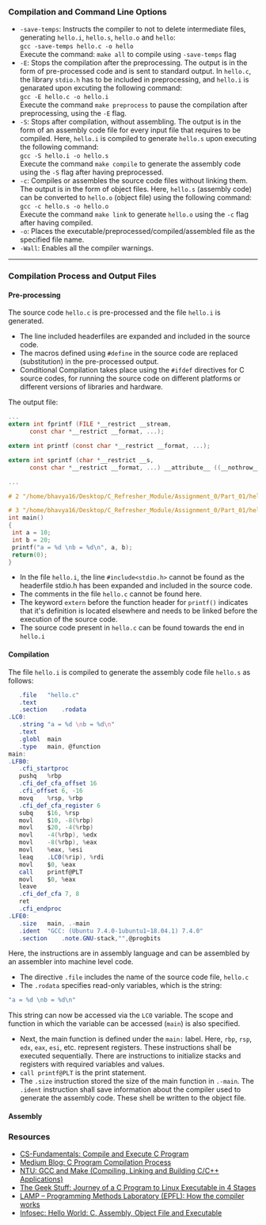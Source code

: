### Compilation and Command Line Options
- `-save-temps`: Instructs the compiler to not to delete intermediate files, generating `hello.i`, `hello.s`, `hello.o` and `hello`:<br>
```gcc -save-temps hello.c -o hello``` <br>
Execute the command: `make all` to compile using `-save-temps` flag
- `-E`: Stops the compilation after the preprocessing. The output is in the form of pre-processed code and is sent to standard output. In `hello.c`, the library `stdio.h` has to be included in preprocessing, and `hello.i` is genarated upon excuting the following command:<br>
```gcc -E hello.c -o hello.i ```<br>
Execute the command `make preprocess` to pause the compilation after preprocessing, using the `-E` flag. 
- `-S`: Stops after compilation, without assembling. The output is in the form of an assembly code file for every input file that requires to be compiled. Here, `hello.i` is compiled to generate `hello.s` upon executing the following command:<br>
```gcc -S hello.i -o hello.s ```<br>
Execute the command `make compile` to generate the assembly code using the `-S` flag after having preprocessed.
- `-c`: Compiles or assembles the source code files without linking them. The output is in the form of object files. Here, `hello.s` (assembly code) can be converted to `hello.o` (object file) using the following command:<br>
```gcc -c hello.s -o hello.o```<br>
Execute the command `make link` to generate `hello.o` using the `-c` flag after having compiled.
- `-o`: Places the executable/preprocessed/compiled/assembled file as the specified file name.
- `-Wall`: Enables all the compiler warnings.
---

### Compilation Process and Output Files
#### Pre-processing
The source code `hello.c` is pre-processed and the file `hello.i` is generated.
- The line included headerfiles are expanded and included in the source code.
- The macros defined using ```#define``` in the source code are replaced (substitution) in the pre-processed output.
- Conditional Compilation takes place using the ```#ifdef``` directives for C source codes, for running the source code on different platforms or different versions of libraries and hardware.

The output file:
```c
...
extern int fprintf (FILE *__restrict __stream,
      const char *__restrict __format, ...);

extern int printf (const char *__restrict __format, ...);

extern int sprintf (char *__restrict __s,
      const char *__restrict __format, ...) __attribute__ ((__nothrow__));

...

# 2 "/home/bhavya16/Desktop/C_Refresher_Module/Assignment_0/Part_01/hello.c" 2

# 3 "/home/bhavya16/Desktop/C_Refresher_Module/Assignment_0/Part_01/hello.c"
int main()
{
 int a = 10;
 int b = 20;
 printf("a = %d \nb = %d\n", a, b);
 return(0);
}

```

 - In the file `hello.i`, the line ```#include<stdio.h>``` cannot be found as the headerfile stdio.h has been expanded and included in the source code. 
 - The comments in the file `hello.c` cannot be found here.
 - The keyword `extern` before the function header for `printf()` indicates that it's definition is located elsewhere and needs to be linked before the execution of the source code.
 - The source code present in `hello.c` can be found towards the end in `hello.i`
 
#### Compilation
The file `hello.i` is compiled to generate the assembly code file `hello.s` as follows: 
 ```as
    .file	"hello.c"
	.text
	.section	.rodata
.LC0:
	.string	"a = %d \nb = %d\n"
	.text
	.globl	main
	.type	main, @function
main:
.LFB0:
	.cfi_startproc
	pushq	%rbp
	.cfi_def_cfa_offset 16
	.cfi_offset 6, -16
	movq	%rsp, %rbp
	.cfi_def_cfa_register 6
	subq	$16, %rsp
	movl	$10, -8(%rbp)
	movl	$20, -4(%rbp)
	movl	-4(%rbp), %edx
	movl	-8(%rbp), %eax
	movl	%eax, %esi
	leaq	.LC0(%rip), %rdi
	movl	$0, %eax
	call	printf@PLT
	movl	$0, %eax
	leave
	.cfi_def_cfa 7, 8
	ret
	.cfi_endproc
.LFE0:
	.size	main, .-main
	.ident	"GCC: (Ubuntu 7.4.0-1ubuntu1~18.04.1) 7.4.0"
	.section	.note.GNU-stack,"",@progbits
 ```
 Here, the instructions are in assembly language and can be assembled by an assembler into machine level code.
 - The directive `.file` includes the name of the source code file, `hello.c`
 - The `.rodata` specifies read-only variables, which is the string:
 ```c
 "a = %d \nb = %d\n"
 ```
 This string can now be accessed via the `LC0` variable. The scope and function in which the variable can be accessed (`main`) is also specified.
 - Next, the main function is defined under the `main:` label. Here, `rbp`, `rsp`, `edx`, `eax`, `esi`, etc. represent registers. These instructions shall be executed sequentially. There are instructions to initialize stacks and registers with required variables and values.
 - ```call printf@PLT``` is the print statement.
 - The `.size` instruction stored the size of the main function in `.-main`. The `.ident` instruction shall save information about the compiler used to generate the assembly code. These shell be written to the object file.
 
#### Assembly
 

### Resources
 - [CS-Fundamentals: Compile and Execute C Program](https://cs-fundamentals.com/c-programming/how-to-compile-c-program-using-gcc.php)
 - [Medium Blog: C Program Compilation Process](https://medium.com/@earthtojhuang/gcc-main-c-9f6ee2e6894b)
 - [NTU: GCC and Make (Compiling, Linking and Building
C/C++ Applications)](https://www3.ntu.edu.sg/home/ehchua/programming/cpp/gcc_make.html)
 - [The Geek Stuff: Journey of a C Program to Linux Executable in 4 Stages](https://www.thegeekstuff.com/2011/10/c-program-to-an-executable/)
 - [LAMP – Programming Methods Laboratory (EPFL): How the compiler works](http://lampwww.epfl.ch/~fsalvi/docs/gcc/www.network-theory.co.uk/docs/gccintro/gccintro_68.html)
- [Infosec: Hello World: C, Assembly, Object File and Executable](https://resources.infosecinstitute.com/hello-world-c-assembly-object-file-and-executable/#gref)
